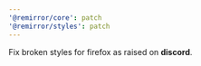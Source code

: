 ```yaml
---
'@remirror/core': patch
'@remirror/styles': patch
---
```


Fix broken styles for firefox as raised on **discord**.
